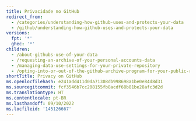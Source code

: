 ```yaml
---
title: Privacidade no GitHub
redirect_from:
  - /categories/understanding-how-github-uses-and-protects-your-data
  - /github/understanding-how-github-uses-and-protects-your-data
versions:
  fpt: '*'
  ghec: '*'
children:
  - /about-githubs-use-of-your-data
  - /requesting-an-archive-of-your-personal-accounts-data
  - /managing-data-use-settings-for-your-private-repository
  - /opting-into-or-out-of-the-github-archive-program-for-your-public-repository
shortTitle: Privacy on GitHub
ms.openlocfilehash: e241add411d0da71308db998698a1be0e84d8d31
ms.sourcegitcommit: fcf3546b7cc208155fb8acdf68b81be28afc3d2d
ms.translationtype: HT
ms.contentlocale: pt-BR
ms.lasthandoff: 09/10/2022
ms.locfileid: '145126667'
---
```


